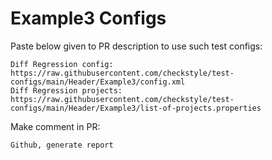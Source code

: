 # Example3 Configs
Paste below given to PR description to use such test configs:
```
Diff Regression config: https://raw.githubusercontent.com/checkstyle/test-configs/main/Header/Example3/config.xml
Diff Regression projects: https://raw.githubusercontent.com/checkstyle/test-configs/main/Header/Example3/list-of-projects.properties
```
Make comment in PR:
```
Github, generate report
```
